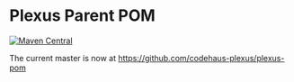 Plexus Parent POM
============

[![Maven Central](https://img.shields.io/maven-central/v/org.codehaus.plexus/plexus.svg?label=Maven%20Central)](https://search.maven.org/artifact/org.codehaus.plexus/plexus)

The current master is now at https://github.com/codehaus-plexus/plexus-pom
